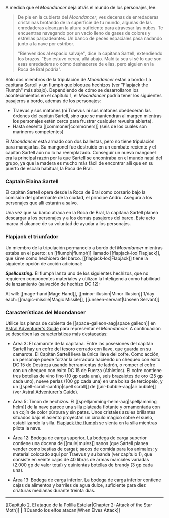 A medida que el  _Moondancer_ deja atrás el mundo de los personajes, lee:  

> De pie en la cubierta del _Moondancer_, ves decenas de enredaderas cristalinas brotando de la superficie de tu mundo, algunas de las enredaderas alcanzan la altura suficiente para atravesar las nubes. Te encuentras navegando por un vacío lleno de gases de colores y estrellas parpadeantes. Un banco de peces espaciales pasa nadando junto a la nave por estribor.
> 
> "Bienvenidos al espacio salvaje", dice la capitana Sartell, extendiendo los brazos. "Eso estuvo cerca, allá abajo. Maldita sea si sé lo que son esas enredaderas o cómo deshacerse de ellas, pero alguien en la Roca de Bral podría".

Sólo dos miembros de la tripulación de  _Moondancer_ están a bordo: La capitana Sartell y un flumph que bloquea hechizos (ver "Flapjack the Flumph" más abajo). Dependiendo de cómo se desarrollaron los acontecimientos en el capítulo 1, el _Moondancer_ podría tener los siguientes pasajeros a bordo, además de los personajes:

  * Traevus y sus matones (ni Traevus ni sus matones obedecerán las órdenes del capitán Sartell, sino que se mantendrán al margen mientras los personajes estén cerca para frustrar cualquier revuelta abierta).
  * Hasta sesenta [[commoner|commoners]] (seis de los cuales son marineros competentes)

El  _Moondancer_ está armado con dos ballestas, pero no tiene tripulación para manejarlas. Su mangonel fue destruido en un combate reciente y el capitán Sartell aún no lo ha reemplazado. Conseguir un nuevo mangonel era la principal razón por la que Sartell se encontraba en el mundo natal del grupo, ya que la madera es mucho más fácil de encontrar allí que en su puerto de escala habitual, la Roca de Bral.

### Captain Elaina Sartell

El capitán Sartell opera desde la Roca de Bral como corsario bajo la comisión del gobernante de la ciudad, el príncipe Andru. Asegura a los personajes que allí estarán a salvo.  

Una vez que su barco atraca en la Roca de Bral, la capitana Sartell planea descargar a los personajes y a los demás pasajeros del barco. Este acto marca el alcance de su voluntad de ayudar a los personajes.  

### Flapjack el triunfador

Un miembro de la tripulación permaneció a bordo del  _Moondancer_ mientras estaba en el puerto: un [[flumph|flumph]] llamado [[flapjack-lox|Flapjack]], que sirve como hechicero del barco. [[flapjack-lox|Flapjack]] tiene la siguiente opción de acción adicional:  

**_Spellcasting._** El flumph lanza uno de los siguientes hechizos, que no requieren componentes materiales y utilizan la Inteligencia como habilidad de lanzamiento (salvación de hechizo DC 12):

At will: [[mage-hand|Mage Hand]], [[minor-illusion|Minor Illusion]]
1/day each: [[magic-missile|Magic Missile]], [[unseen-servant|Unseen Servant]]

###  Características del Moondancer

Utilice los planos de cubierta de [[space-galleon-aag|space galleon]] en [Astral Adventurer's Guide](https://5etools-mirror-1.github.io/book.html#AAG) para representar el  _Moondancer_. A continuación se describen las características más destacadas:  

  * Área 3: El camarote de la capitana. Entre las posesiones del capitán Sartell hay un cofre del tesoro cerrado con llave, que guarda en su camarote. El Capitán Sartell lleva la única llave del cofre. Como acción, un personaje puede forzar la cerradura haciendo un chequeo con éxito DC 15 de Destreza usando herramientas de ladrón, o romper el cofre con un chequeo con éxito DC 15 de Fuerza (Athletics). El cofre contiene tres botellas de vino fino (10 gp cada una), seis brazaletes de oro (25 gp cada uno), nueve perlas (100 gp cada una) en una bolsa de terciopelo, y un [[spell-scroll-cantrip|spell scroll]] de [[air-bubble-aag|air bubble]] (ver [Astral Adventurer's Guide](https://5etools-mirror-1.github.io/book.html#AAG)).

  * Área 5: Timón de hechizos. El [[spelljamming-helm-aag|spelljamming helm]] de la nave parece una silla plateada flotante y ornamentada con un cojín de color púrpura y sin patas. Unos cristales azules brillantes situados bajo el asiento proyectan un círculo mágico sobre el suelo, estabilizando la silla. [Flapjack the flumph](https://5etools-mirror-1.github.io/bestiary.html#flapjack_lox) se sienta en la silla mientras pilota la nave.

  * Área 12: Bodega de carga superior. La bodega de carga superior contiene una docena de [[mule|mules]] sanos (que Sartell planea vender como bestias de carga); sacos de comida para los animales; y material colocado aquí por Traevus y su banda (ver capítulo 1), que consiste en veinte cajas de 40 libras de armas marciales variadas (2.000 gp de valor total) y quinientas botellas de brandy (3 gp cada una).

  * Área 13: Bodega de carga inferior. La bodega de carga inferior contiene cajas de alimentos y barriles de agua dulce, suficiente para diez criaturas medianas durante treinta días.

* * *

[[Capítulo 2. El ataque de la Polilla Estelar|Chapter 2: Attack of the Star Moth]] **|** [[Cuando los elfos atacan|When Elves Attack]]

